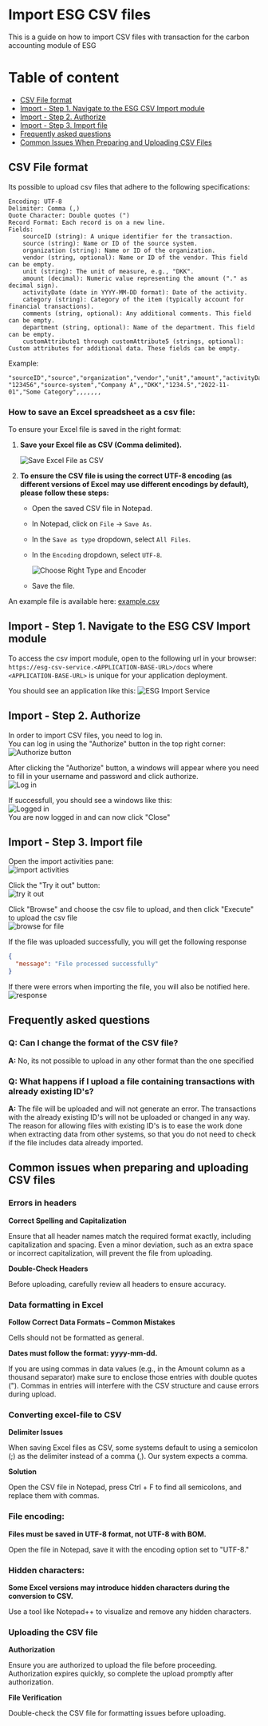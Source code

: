 # Import ESG CSV files

This is a guide on how to import CSV files with transaction for the carbon accounting module of ESG  

# Table of content
- [CSV File format](#csv-file-format)
- [Import - Step 1. Navigate to the ESG CSV Import module](#import---step-1-navigate-to-the-esg-csv-import-module)
- [Import - Step 2. Authorize](#import---step-2-authorize)
- [Import - Step 3. Import file](#import---step-3-import-file)
- [Frequently asked questions](#frequently-asked-questions)
- [Common Issues When Preparing and Uploading CSV Files](#common-issues-when-preparing-and-uploading-csv-files)


## CSV File format

Its possible to upload csv files that adhere to the following specifications:

    Encoding: UTF-8
    Delimiter: Comma (,)
    Quote Character: Double quotes (")
    Record Format: Each record is on a new line.
    Fields:
        sourceID (string): A unique identifier for the transaction.
        source (string): Name or ID of the source system.
        organization (string): Name or ID of the organization.
        vendor (string, optional): Name or ID of the vendor. This field can be empty.
        unit (string): The unit of measure, e.g., "DKK".
        amount (decimal): Numeric value representing the amount ("." as decimal sign).
        activityDate (date in YYYY-MM-DD format): Date of the activity.
        category (string): Category of the item (typically account for financial transactions).
        comments (string, optional): Any additional comments. This field can be empty.
        department (string, optional): Name of the department. This field can be empty.
        customAttribute1 through customAttribute5 (strings, optional): Custom attributes for additional data. These fields can be empty.

Example:
```
"sourceID","source","organization","vendor","unit","amount","activityDate","category","comments","department","customAttribute1","customAttribute2","customAttribute3","customAttribute4","customAttribute5"
"123456","source-system","Company A",,"DKK","1234.5","2022-11-01","Some Category",,,,,,,
```

### How to save an Excel spreadsheet as a csv file:
To ensure your Excel file is saved in the right format:

1. **Save your Excel file as CSV (Comma delimited).**

   ![Save Excel File as CSV](pics/Save_excel_as_csv.png)
3. **To ensure the CSV file is using the correct UTF-8 encoding (as different versions of Excel may use different encodings by default), please follow these steps:**
   - Open the saved CSV file in Notepad.
   - In Notepad, click on `File` -> `Save As`.
   - In the `Save as type` dropdown, select `All Files`.
   - In the `Encoding` dropdown, select `UTF-8`.

     ![Choose Right Type and Encoder](pics/csv-file-right-encoder.png)

   - Save the file.

An example file is available here: [example.csv](example.csv)


## Import - Step 1. Navigate to the ESG CSV Import module

To access the csv import module, open to the following url in your browser:  
`https://esg-csv-service.<APPLICATION-BASE-URL>/docs`
 where `<APPLICATION-BASE-URL>` is unique for your application deployment.

You should see an application like this:
![ESG Import Service](pics/esg-csv-import-service.png)


## Import - Step 2. Authorize

In order to import CSV files, you need to log in.  
You can log in using the "Authorize" button in the top right corner:  
![Authorize button](pics/authorize-1.png)

After clicking the "Authorize" button, a windows will appear where you need to fill in your username and password and click authorize.  
![Log in](pics/authorize-2.png)

If successfull, you should see a windows like this:  
![Logged in](pics/authorize-3.png)  
You are now logged in and can now click "Close"


## Import - Step 3. Import file

Open the import activities pane:  
![import activities](pics/import-1.png)

Click the "Try it out" button:  
![try it out](pics/import-2.png)


Click "Browse" and choose the csv file to upload, and then click "Execute" to upload the csv file  
![browse for file](pics/import-3.png)

If the file was uploaded successfully, you will get the following response  
```json
{
  "message": "File processed successfully"
}
```
If there were errors when importing the file, you will also be notified here.  
![response](pics/import-4.png)

## Frequently asked questions

### Q: Can I change the format of the CSV file?
**A:** No, its not possible to upload in any other format than the one specified

### Q: What happens if I upload a file containing transactions with already existing ID's?
**A:** The file will be uploaded and will not generate an error. The transactions with the already existing ID's will not be uploaded or changed in any way. The reason for allowing files with existing ID's is to ease the work done when extracting data from other systems, so that you do not need to check if the file includes data already imported.

## Common issues when preparing and uploading CSV files

### Errors in headers
**Correct Spelling and Capitalization**

Ensure that all header names match the required format exactly, including capitalization and spacing. Even a minor deviation, such as an extra space or incorrect capitalization, will prevent the file from uploading.

**Double-Check Headers**

Before uploading, carefully review all headers to ensure accuracy.

### Data formatting in Excel
**Follow Correct Data Formats – Common Mistakes**

Cells should not be formatted as general.

**Dates must follow the format: yyyy-mm-dd.**

If you are using commas in data values (e.g., in the Amount column as a thousand separator) make sure to enclose those entries with double quotes ("). Commas in entries will interfere with the CSV structure and cause errors during upload.

### Converting excel-file to CSV
**Delimiter Issues**

 When saving Excel files as CSV, some systems default to using a semicolon (;) as the delimiter instead of a comma (,). Our system expects a comma.
   
**Solution**

Open the CSV file in Notepad, press Ctrl + F to find all semicolons, and replace them with commas.

### File encoding:
**Files must be saved in UTF-8 format, not UTF-8 with BOM.**

Open the file in Notepad, save it with the encoding option set to "UTF-8."

### Hidden characters:
**Some Excel versions may introduce hidden characters during the conversion to CSV.**

Use a tool like Notepad++ to visualize and remove any hidden characters.

### Uploading the CSV file
**Authorization**

Ensure you are authorized to upload the file before proceeding. Authorization expires quickly, so complete the upload promptly after authorization.

**File Verification**

Double-check the CSV file for formatting issues before uploading.
